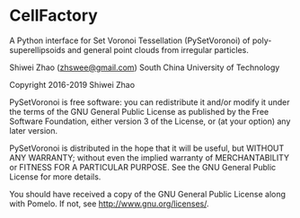 # CellFactory
A Python interface for Set Voronoi Tessellation (PySetVoronoi) of poly-superellipsoids and general point clouds from irregular particles.

Shiwei Zhao (zhswee@gmail.com)
South China University of Technology

Copyright 2016-2019 Shiwei Zhao


PySetVoronoi is free software: you can redistribute it and/or modify
it under the terms of the GNU General Public License as published by
the Free Software Foundation, either version 3 of the License, or
(at your option) any later version.

PySetVoronoi is distributed in the hope that it will be useful,
but WITHOUT ANY WARRANTY; without even the implied warranty of
MERCHANTABILITY or FITNESS FOR A PARTICULAR PURPOSE.  See the
GNU General Public License for more details.

You should have received a copy of the GNU General Public License
along with Pomelo.  If not, see <http://www.gnu.org/licenses/>.

